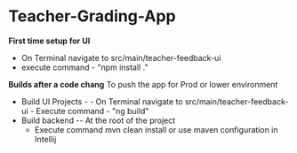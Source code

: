 

# Teacher-Grading-App
**First time setup for UI**
- On Terminal navigate to src/main/teacher-feedback-ui
- execute command - "npm install ."

**Builds after a code chang**
To push the app for Prod or lower environment
- Build UI Projects -
      - On Terminal navigate to src/main/teacher-feedback-ui 
      - Execute command -   "ng build"
- Build backend  -- At the root of the project 
   - Execute command mvn clean install or use maven configuration in Intellij
  
[//]: # (Push the artifact to Server.)

[//]: # (  )
[//]: # (To Run the App locally )

[//]: # (  springboot run )

[//]: # (    Java -jar <artifact-name>)

[//]: # ()
[//]: # ()
[//]: # (UI Local setup:)

[//]: # ()
[//]: # (This project was generated with [Angular CLI]&#40;https://github.com/angular/angular-cli&#41; version 6.2.3.)

[//]: # ()
[//]: # (## Development server)

[//]: # ()
[//]: # (Run `ng serve` for a dev server. Navigate to `http://localhost:4200/`. The app will automatically reload if you change any of the source files.)

[//]: # ()
[//]: # (## Code scaffolding)

[//]: # ()
[//]: # (Run `ng generate component component-name` to generate a new component. You can also use `ng generate directive|pipe|service|class|guard|interface|enum|module`.)

[//]: # ()
[//]: # (## Build)

[//]: # ()
[//]: # (Run `ng build` to build the project. The build artifacts will be stored in the `dist/` directory. Use the `--prod` flag for a production build.)

[//]: # ()
[//]: # (## Running unit tests)

[//]: # ()
[//]: # (Run `ng test` to execute the unit tests via [Karma]&#40;https://karma-runner.github.io&#41;.)

[//]: # ()
[//]: # (## Running end-to-end tests)

[//]: # ()
[//]: # (Run `ng e2e` to execute the end-to-end tests via [Protractor]&#40;http://www.protractortest.org/&#41;.)

[//]: # ()
[//]: # (## Further help)

[//]: # ()
[//]: # (To get more help on the Angular CLI use `ng help` or go check out the [Angular CLI README]&#40;https://github.com/angular/angular-cli/blob/master/README.md&#41;.)
